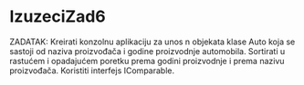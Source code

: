 # IzuzeciZad6

ZADATAK: Kreirati konzolnu aplikaciju za unos n objekata klase Auto koja se sastoji od naziva
proizvođača i godine proizvodnje automobila. Sortirati u rastućem i opadajućem poretku prema
godini proizvodnje i prema nazivu proizvođača. Koristiti interfejs IComparable.
